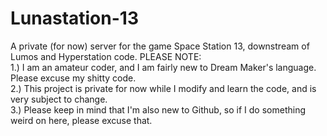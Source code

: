 # Lunastation-13
A private (for now) server for the game Space Station 13, downstream of Lumos and Hyperstation code.
PLEASE NOTE:	
1.) I am an amateur coder, and I am fairly new to Dream Maker's language. Please excuse my shitty code.		
2.) This project is private for now while I modify and learn the code, and is very subject to change.		
3.) Please keep in mind that I'm also new to Github, so if I do something weird on here, please excuse that.
